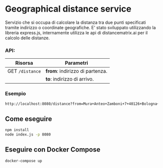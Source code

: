 
# Geographical distance service
Servizio che si occupa di calcolare la distanza tra due punti specificati tramite indirizzo o coordinate geografiche. E' stato sviluppato utilizzando la libreria express.js, internamente utilizza le api di distancematrix.ai per il calcolo delle distanze.

### API:
| Risorsa | Parametri |
| - | -|
| GET `/distance` | **from**: indirizzo di partenza. |
| | **to**: indirizzo di arrivo. |

### Esempio 
```sh
http://localhost:8080/distance?from=Mura+Anteo+Zamboni+7+40126+Bologna+%28BO%29%0D%0A&to=Ferrara
```

## Come eseguire
```sh
npm install
node index.js -p 8080
```

## Eseguire con Docker Compose
```sh
docker-compose up
```
\
\
&nbsp;
